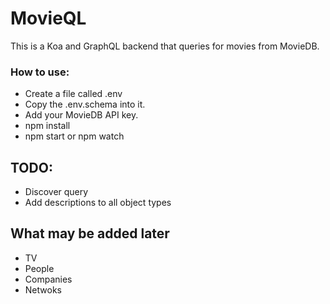 # MovieQL
This is a Koa and GraphQL backend that queries for movies from MovieDB.

### How to use:
- Create a file called .env
- Copy the .env.schema into it. 
- Add your MovieDB API key.
- npm install
- npm start or npm watch

## TODO: 
- Discover query
- Add descriptions to all object types

## What may be added later
- TV
- People
- Companies
- Netwoks